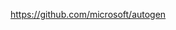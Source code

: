 https://github.com/microsoft/autogen
<!--stackedit_data:
eyJoaXN0b3J5IjpbLTEzODczNzEwODIsNjk1OTU4NTQzLC0yMD
g4NzQ2NjEyLDk1NTYzMzQyNSw4MzUzODA5NjksMTU4MDMwOTY5
NywyMTIxNjc3MTIxXX0=
-->